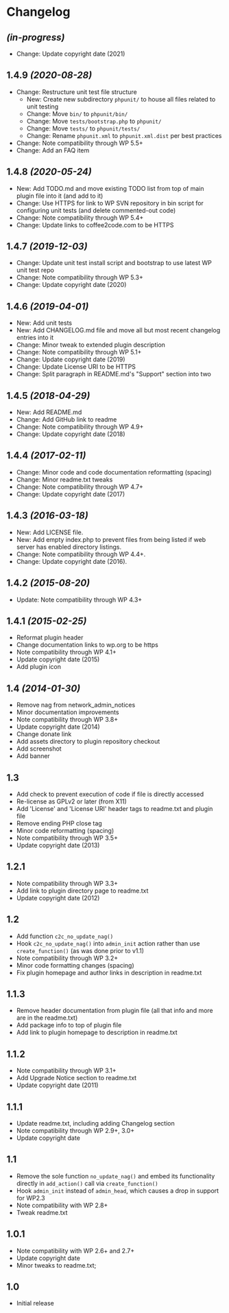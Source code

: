 # Changelog

## _(in-progress)_
* Change: Update copyright date (2021)

## 1.4.9 _(2020-08-28)_
* Change: Restructure unit test file structure
    * New: Create new subdirectory `phpunit/` to house all files related to unit testing
    * Change: Move `bin/` to `phpunit/bin/`
    * Change: Move `tests/bootstrap.php` to `phpunit/`
    * Change: Move `tests/` to `phpunit/tests/`
    * Change: Rename `phpunit.xml` to `phpunit.xml.dist` per best practices
* Change: Note compatibility through WP 5.5+
* Change: Add an FAQ item

## 1.4.8 _(2020-05-24)_
* New: Add TODO.md and move existing TODO list from top of main plugin file into it (and add to it)
* Change: Use HTTPS for link to WP SVN repository in bin script for configuring unit tests (and delete commented-out code)
* Change: Note compatibility through WP 5.4+
* Change: Update links to coffee2code.com to be HTTPS

## 1.4.7 _(2019-12-03)_
* Change: Update unit test install script and bootstrap to use latest WP unit test repo
* Change: Note compatibility through WP 5.3+
* Change: Update copyright date (2020)

## 1.4.6 _(2019-04-01)_
* New: Add unit tests
* New: Add CHANGELOG.md file and move all but most recent changelog entries into it
* Change: Minor tweak to extended plugin description
* Change: Note compatibility through WP 5.1+
* Change: Update copyright date (2019)
* Change: Update License URI to be HTTPS
* Change: Split paragraph in README.md's "Support" section into two

## 1.4.5 _(2018-04-29)_
* New: Add README.md
* Change: Add GitHub link to readme
* Change: Note compatibility through WP 4.9+
* Change: Update copyright date (2018)

## 1.4.4 _(2017-02-11)_
* Change: Minor code and code documentation reformatting (spacing)
* Change: Minor readme.txt tweaks
* Change: Note compatibility through WP 4.7+
* Change: Update copyright date (2017)

## 1.4.3 _(2016-03-18)_
* New: Add LICENSE file.
* New: Add empty index.php to prevent files from being listed if web server has enabled directory listings.
* Change: Note compatibility through WP 4.4+.
* Change: Update copyright date (2016).

## 1.4.2 _(2015-08-20)_
* Update: Note compatibility through WP 4.3+

## 1.4.1 _(2015-02-25)_
* Reformat plugin header
* Change documentation links to wp.org to be https
* Note compatibility through WP 4.1+
* Update copyright date (2015)
* Add plugin icon

## 1.4 _(2014-01-30)_
* Remove nag from network_admin_notices
* Minor documentation improvements
* Note compatibility through WP 3.8+
* Update copyright date (2014)
* Change donate link
* Add assets directory to plugin repository checkout
* Add screenshot
* Add banner

## 1.3
* Add check to prevent execution of code if file is directly accessed
* Re-license as GPLv2 or later (from X11)
* Add 'License' and 'License URI' header tags to readme.txt and plugin file
* Remove ending PHP close tag
* Minor code reformatting (spacing)
* Note compatibility through WP 3.5+
* Update copyright date (2013)

## 1.2.1
* Note compatibility through WP 3.3+
* Add link to plugin directory page to readme.txt
* Update copyright date (2012)

## 1.2
* Add function `c2c_no_update_nag()`
* Hook `c2c_no_update_nag()` into `admin_init` action rather than use `create_function()` (as was done prior to v1.1)
* Note compatibility through WP 3.2+
* Minor code formatting changes (spacing)
* Fix plugin homepage and author links in description in readme.txt

## 1.1.3
* Remove header documentation from plugin file (all that info and more are in the readme.txt)
* Add package info to top of plugin file
* Add link to plugin homepage to description in readme.txt

## 1.1.2
* Note compatibility through WP 3.1+
* Add Upgrade Notice section to readme.txt
* Update copyright date (2011)

## 1.1.1
* Update readme.txt, including adding Changelog section
* Note compatibility through WP 2.9+, 3.0+
* Update copyright date

## 1.1
* Remove the sole function `no_update_nag()` and embed its functionality directly in `add_action()` call via `create_function()`
* Hook `admin_init` instead of `admin_head`, which causes a drop in support for WP2.3
* Note compatibility with WP 2.8+
* Tweak readme.txt

## 1.0.1
* Note compatibility with WP 2.6+ and 2.7+
* Update copyright date
* Minor tweaks to readme.txt;

## 1.0
* Initial release
